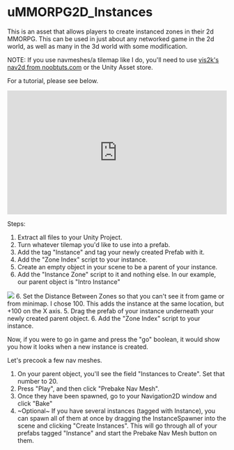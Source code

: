 # uMMORPG2D_Instances
This is an asset that allows players to create instanced zones in their 2d MMORPG. This can be used in just about any networked game in the 2d world, as well as many in the 3d world with some modification.

NOTE: If you use navmeshes/a tilemap like I do, you'll need to use <a href="https://noobtuts.com/unity/navigation2d">vis2k's nav2d from noobtuts.com</a> or the Unity Asset store.


For a tutorial, please see below.

<div style="width:100%;height:0px;position:relative;padding-bottom:56.250%;"><iframe src="https://streamable.com/e/8ujim4" frameborder="0" width="100%" height="100%" allowfullscreen style="width:100%;height:100%;position:absolute;left:0px;top:0px;overflow:hidden;"></iframe></div>

Steps:

1. Extract all files to your Unity Project.
2. Turn whatever tilemap you'd like to use into a prefab. 
3. Add the tag "Instance" and tag your newly created Prefab with it.
4. Add the "Zone Index" script to your instance.
4. Create an empty object in your scene to be a parent of your instance. 
5. Add the "Instance Zone" script to it and nothing else. In our example, our parent object is "Intro Instance"
<img src="https://i.imgur.com/rEs7ms1.png">
6. Set the Distance Between Zones so that you can't see it from game or from minimap. I chose 100. This adds the instance at the same location, but +100 on the X axis.
5. Drag the prefab of your instance underneath your newly created parent object.
6. Add the "Zone Index" script to your instance.

Now, if you were to go in game and press the "go" boolean, it would show you how it looks when a new instance is created.

Let's precook a few nav meshes.

1. On your parent object, you'll see the field "Instances to Create". Set that number to 20.
2. Press "Play", and then click "Prebake Nav Mesh".
3. Once they have been spawned, go to your Navigation2D window and click "Bake"
4. ~Optional~ If you have several instances (tagged with Instance), you can spawn all of them at once by dragging the InstanceSpawner into the scene and clicking "Create Instances". This will go through all of your prefabs tagged "Instance" and start the Prebake Nav Mesh button on them. 
